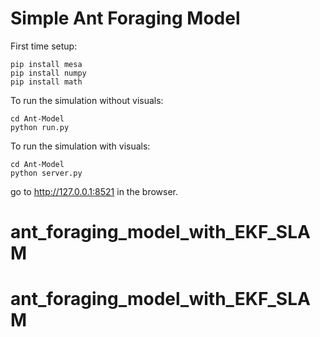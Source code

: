 # Simple Ant Foraging Model

First time setup:
```
pip install mesa
pip install numpy
pip install math
```

To run the simulation without visuals:
```
cd Ant-Model
python run.py
```

To run the simulation with visuals:

```
cd Ant-Model
python server.py
```
go to http://127.0.0.1:8521 in the browser.
# ant_foraging_model_with_EKF_SLAM
# ant_foraging_model_with_EKF_SLAM
